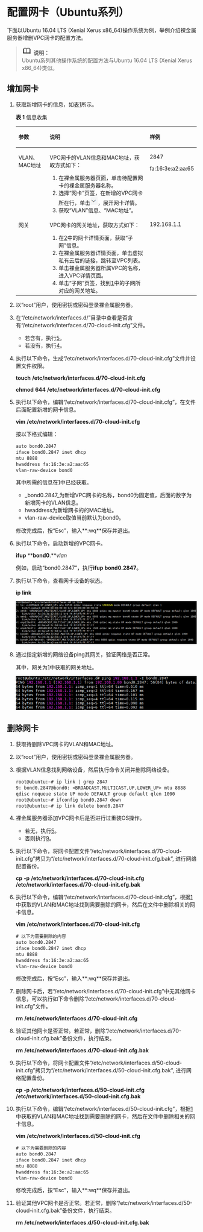 # 配置网卡（Ubuntu系列）<a name="bms_01_0062"></a>

下面以Ubuntu 16.04 LTS \(Xenial Xerus x86\_64\)操作系统为例，举例介绍裸金属服务器增删VPC网卡的配置方法。

>![](public_sys-resources/icon-note.gif) **说明：**   
>Ubuntu系列其他操作系统的配置方法与Ubuntu 16.04 LTS \(Xenial Xerus x86\_64\)类似。  

## 增加网卡<a name="section208961921154819"></a>

1.  <a name="li1558174719483"></a>获取新增网卡的信息，如[表1](#table1669415379510)所示。

    **表 1**  信息收集

    <a name="table1669415379510"></a>
    <table><thead align="left"><tr id="row1669543725112"><th class="cellrowborder" valign="top" width="18.181818181818183%" id="mcps1.2.4.1.1"><p id="p369643735111"><a name="p369643735111"></a><a name="p369643735111"></a>参数</p>
    </th>
    <th class="cellrowborder" valign="top" width="63.63636363636363%" id="mcps1.2.4.1.2"><p id="p18696537135118"><a name="p18696537135118"></a><a name="p18696537135118"></a>说明</p>
    </th>
    <th class="cellrowborder" valign="top" width="18.181818181818183%" id="mcps1.2.4.1.3"><p id="p1969613379517"><a name="p1969613379517"></a><a name="p1969613379517"></a>样例</p>
    </th>
    </tr>
    </thead>
    <tbody><tr id="row15696143715112"><td class="cellrowborder" valign="top" width="18.181818181818183%" headers="mcps1.2.4.1.1 "><p id="p4696193725113"><a name="p4696193725113"></a><a name="p4696193725113"></a>VLAN、MAC地址</p>
    </td>
    <td class="cellrowborder" valign="top" width="63.63636363636363%" headers="mcps1.2.4.1.2 "><p id="p2696143775114"><a name="p2696143775114"></a><a name="p2696143775114"></a>VPC网卡的VLAN信息和MAC地址，获取方式如下：</p>
    <a name="ol14133135462114"></a><a name="ol14133135462114"></a><ol id="ol14133135462114"><li>在裸金属服务器页面，单击待配置网卡的裸金属服务器名称。</li><li id="li58541779231"><a name="li58541779231"></a><a name="li58541779231"></a>选择“网卡”页签，在新增的VPC网卡所在行，单击<a name="image733261764518"></a><a name="image733261764518"></a><span><img id="image733261764518" src="figures/7-4.png"></span>，展开网卡详情。</li><li>获取“VLAN”信息、“MAC地址”。</li></ol>
    </td>
    <td class="cellrowborder" valign="top" width="18.181818181818183%" headers="mcps1.2.4.1.3 "><p id="p1569683715512"><a name="p1569683715512"></a><a name="p1569683715512"></a>2847</p>
    <p id="p2086519914612"><a name="p2086519914612"></a><a name="p2086519914612"></a>fa:16:3e:a2:aa:65</p>
    </td>
    </tr>
    <tr id="row1269673714515"><td class="cellrowborder" valign="top" width="18.181818181818183%" headers="mcps1.2.4.1.1 "><p id="p13696183735110"><a name="p13696183735110"></a><a name="p13696183735110"></a>网关</p>
    </td>
    <td class="cellrowborder" valign="top" width="63.63636363636363%" headers="mcps1.2.4.1.2 "><p id="p4696103719515"><a name="p4696103719515"></a><a name="p4696103719515"></a>VPC网卡的网关地址，获取方式如下：</p>
    <a name="ol1433103653118"></a><a name="ol1433103653118"></a><ol id="ol1433103653118"><li id="li32431027104614"><a name="li32431027104614"></a><a name="li32431027104614"></a>在<a href="#li58541779231">2</a>中的网卡详情页面，获取“子网”信息。</li><li>在裸金属服务器详情页面，单击虚拟私有云后的链接，跳转至VPC列表。</li><li>单击裸金属服务器所属VPC的名称，进入VPC详情页面。</li><li>单击“子网”页签，找到<a href="#li32431027104614">1</a>中的子网所对应的网关地址。</li></ol>
    </td>
    <td class="cellrowborder" valign="top" width="18.181818181818183%" headers="mcps1.2.4.1.3 "><p id="p9696173714518"><a name="p9696173714518"></a><a name="p9696173714518"></a>192.168.1.1</p>
    </td>
    </tr>
    </tbody>
    </table>

2.  以“root”用户，使用密钥或密码登录裸金属服务器。
3.  在“/etc/network/interfaces.d/”目录中查看是否含有“/etc/network/interfaces.d/70-cloud-init.cfg”文件。
    -   若含有，执行[5](#li27700107517)。
    -   若没有，执行[4](#li05281426185416)。

4.  <a name="li05281426185416"></a>执行以下命令，生成“/etc/network/interfaces.d/70-cloud-init.cfg”文件并设置文件权限。

    **touch** **/etc/network/interfaces.d/70-cloud-init.cfg**

    **chmod** **644** **/etc/network/interfaces.d/70-cloud-init.cfg**

5.  <a name="li27700107517"></a>执行以下命令，编辑“/etc/network/interfaces.d/70-cloud-init.cfg”，在文件后面配置新增的网卡信息。

    **vim** ****/etc/network/interfaces.d/70-cloud-init.cfg****

    按以下格式编辑：

    ```
    auto bond0.2847
    iface bond0.2847 inet dhcp
    mtu 8888
    hwaddress fa:16:3e:a2:aa:65
    vlan-raw-device bond0
    ```

    其中所需的信息在[1](#li1558174719483)中已经获取。

    -   _bond0.2847_为新增VPC网卡的名称，bond0为固定值，后面的数字为新增网卡的VLAN信息。
    -   hwaddress为新增网卡的的MAC地址。
    -   vlan-raw-device取值当前默认为bond0。

    修改完成后，按“Esc”，输入**:wq**保存并退出。

6.  执行以下命令，启动新增的VPC网卡。

    ****ifup**** ****bond0**.**_vlan_

    例如，启动“bond0.2847”，执行****ifup**** ****bond0**.2847**。

7.  执行以下命令，查看网卡设备的状态。

    **ip** **link**

    ![](figures/17.png)

8.  通过指定新增的网络设备ping其网关，验证网络是否正常。

    其中，网关为[1](#li1558174719483)中获取的网关地址。

    ![](figures/18.png)


## 删除网卡<a name="section5744173334810"></a>

1.  <a name="li960312341080"></a>获取待删除VPC网卡的VLAN和MAC地址。
2.  以“root”用户，使用密钥或密码登录裸金属服务器。
3.  根据VLAN信息找到网络设备，然后执行命令关闭并删除网络设备。

    ```
    root@ubuntu:~# ip link | grep 2847
    9: bond0.2847@bond0: <BROADCAST,MULTICAST,UP,LOWER_UP> mtu 8888 qdisc noqueue state UP mode DEFAULT group default qlen 1000
    root@ubuntu:~# ifconfig bond0.2847 down
    root@ubuntu:~# ip link delete bond0.2847
    ```

4.  裸金属服务器添加VPC网卡后是否进行过重装OS操作。
    -   若无，执行[5](#li4483427910)。
    -   否则执行[9](#li9305111119230)。

5.  <a name="li4483427910"></a>执行以下命令，将网卡配置文件“/etc/network/interfaces.d/70-cloud-init.cfg”拷贝为“/etc/network/interfaces.d/70-cloud-init.cfg.bak”, 进行网络配置备份。

    **cp** **-p** **/etc/network/interfaces.d/70-cloud-init.cfg** **/etc/network/interfaces.d/70-cloud-init.cfg.bak**

6.  执行以下命令，编辑“/etc/network/interfaces.d/70-cloud-init.cfg”，根据[1](#li960312341080)中获取的VLAN和MAC地址找到需要删除的网卡，然后在文件中删除相关的网卡信息。

    **vim** **/etc/network/interfaces.d/70-cloud-init.cfg**

    ```
    # 以下为需要删除的内容
    auto bond0.2847
    iface bond0.2847 inet dhcp
    mtu 8888
    hwaddress fa:16:3e:a2:aa:65
    vlan-raw-device bond0
    ```

    修改完成后，按“Esc”，输入**:wq**保存并退出。

7.  删除网卡后，若“/etc/network/interfaces.d/70-cloud-init.cfg”中无其他网卡信息，可以执行如下命令删除“/etc/network/interfaces.d/70-cloud-init.cfg”文件。

    **rm** **/etc/network/interfaces.d/70-cloud-init.cfg**

8.  验证其他网卡是否正常。若正常，删除“/etc/network/interfaces.d/70-cloud-init.cfg.bak”备份文件，执行结束。

    **rm** **/etc/network/interfaces.d/70-cloud-init.cfg.bak**

9.  <a name="li9305111119230"></a>执行以下命令，将网卡配置文件“/etc/network/interfaces.d/50-cloud-init.cfg”拷贝为“/etc/network/interfaces.d/50-cloud-init.cfg.bak”, 进行网络配置备份。

    **cp** **-p** **/etc/network/interfaces.d/50-cloud-init.cfg** **/etc/network/interfaces.d/50-cloud-init.cfg.bak**

10. 执行以下命令，编辑“/etc/network/interfaces.d/50-cloud-init.cfg”，根据[1](#li960312341080)中获取的VLAN和MAC地址找到需要删除的网卡，然后在文件中删除相关的网卡信息。

    **vim** **/etc/network/interfaces.d/50-cloud-init.cfg**

    ```
    # 以下为需要删除的内容
    auto bond0.2847
    iface bond0.2847 inet dhcp
    mtu 8888
    hwaddress fa:16:3e:a2:aa:65
    vlan-raw-device bond0
    ```

    修改完成后，按“Esc”，输入**:wq**保存并退出。

11. 验证其他VPC网卡是否正常。若正常，删除“/etc/network/interfaces.d/50-cloud-init.cfg.bak”备份文件，执行结束。

    **rm** **/etc/network/interfaces.d/50-cloud-init.cfg.bak**


